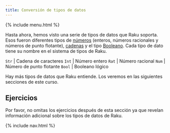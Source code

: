 ```yaml
---
title: Conversión de tipos de datos
---
```


{% include menu.html %}

Hasta ahora, hemos visto una serie de tipos de datos que Raku soporta. Esos fueron diferentes tipos de [números](/es/essentials/numbers) (enteros, números racionales y números de punto flotante), [cadenas](/es/essentials/strings) y el tipo [Booleano](/es/essentials/booleans). Cada tipo de dato tiene su nombre en el sistema de tipos de Raku.

`Str` | Cadena de caracteres
`Int` | Número entero
`Rat` | Número racional
`Num` | Número de punto flotante
`Bool` | Booleano lógico

Hay más tipos de datos que Raku entiende. Los veremos en las siguientes secciones de este curso.

## Ejercicios

Por favor, no omitas los ejercicios después de esta sección ya que revelan información adicional sobre los tipos de datos de Raku.

{% include nav.html %}